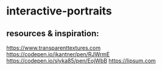 # interactive-portraits

## resources & inspiration:
https://www.transparenttextures.com
https://codepen.io/jkantner/pen/RJWrmE
https://codepen.io/slyka85/pen/EojWbB
https://lipsum.com